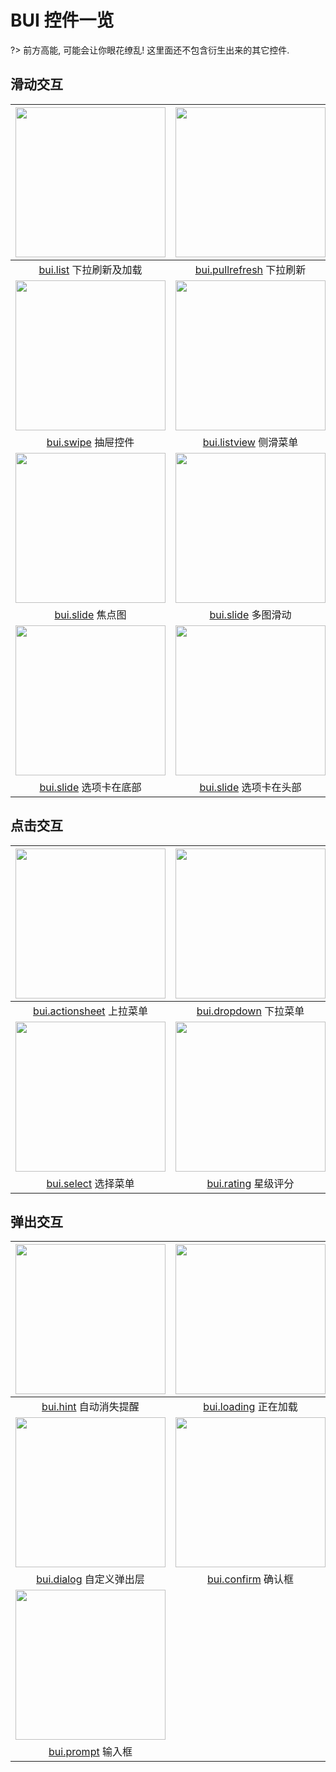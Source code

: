 
# BUI 控件一览

?> 前方高能, 可能会让你眼花缭乱! 这里面还不包含衍生出来的其它控件.

## 滑动交互

| <img src="http://www.easybui.com/static/images/controls/bui-list_low.gif" width="240px" alt="">  |<img src="http://www.easybui.com/static/images/controls/bui-pullrefresh_low.jpg" width="240px" alt="">      | <img src="http://www.easybui.com/static/images/controls/bui-scroll_low.jpg" width="240px" alt="">      |
|:--------------------:|:---------------:|:---------------:|
| [bui.list](http://www.easybui.com/demo/#pages/ui_controls/bui.list_news) 下拉刷新及加载            | [bui.pullrefresh](http://www.easybui.com/demo/#pages/ui_controls/bui.pullrefresh) 下拉刷新   | [bui.scroll](http://www.easybui.com/demo/#pages/ui_controls/bui.list) 下拉刷新及加载自定义   |
| <img src="http://www.easybui.com/static/images/controls/bui-swipe_low.gif" width="240px" alt="">  |<img src="http://www.easybui.com/static/images/controls/bui-listview_low.jpg" width="240px" alt="">      | <img src="http://www.easybui.com/static/images/controls/bui-sidebar_low.jpg" width="240px" alt="">      |
| [bui.swipe](http://www.easybui.com/demo/#pages/ui_controls/bui.swipe_date) 抽屉控件            | [bui.listview](http://www.easybui.com/demo/#pages/ui_controls/bui.listview)  侧滑菜单   | [bui.sidebar](http://www.easybui.com/demo/#pages/ui_controls/bui.sidebar) 侧边栏   |
| <img src="http://www.easybui.com/static/images/controls/bui-slide_low.gif" width="240px" alt="">  |<img src="http://www.easybui.com/static/images/controls/bui-slide-pic_low.jpg" width="240px" alt="">      | <img src="http://www.easybui.com/static/images/controls/bui-slide-tab_low.jpg" width="240px" alt="">      |
| [bui.slide](http://www.easybui.com/demo/#pages/ui_controls/bui.slide) 焦点图            | [bui.slide](http://www.easybui.com/demo/#pages/ui_controls/bui.slide_pic) 多图滑动    | [bui.slide](http://www.easybui.com/demo/#pages/ui_controls/bui.slide_tab) 多选项卡滚动   |
| <img src="http://www.easybui.com/static/images/controls/bui-slide-tab-foot_low.gif" width="240px" alt="">  |<img src="http://www.easybui.com/static/images/controls/bui-slide-tab-head_low.jpg" width="240px" alt="">      | <img src="http://www.easybui.com/static/images/controls/bui-slide-tab-side_low.jpg" width="240px" alt="">      |
| [bui.slide](http://www.easybui.com/demo/#pages/ui_controls/bui.slide_tab_foot) 选项卡在底部            | [bui.slide](http://www.easybui.com/demo/#pages/ui_controls/bui.slide_tab_head) 选项卡在头部   | [bui.slide](http://www.easybui.com/demo/#pages/ui_controls/bui.slide_tab_head) 选项卡在边栏   |

## 点击交互

| <img src="http://www.easybui.com/static/images/controls/bui-actionsheet_low.gif" width="240px" alt="">  |<img src="http://www.easybui.com/static/images/controls/bui-dropdown-scenes_low.jpg" width="240px" alt="">      | <img src="http://www.easybui.com/static/images/controls/bui-accordion_low.jpg" width="240px" alt="">      |
|:--------------------:|:---------------:|:---------------:|
| [bui.actionsheet](http://www.easybui.com/demo/#pages/ui_controls/bui.actionsheet) 上拉菜单 | [bui.dropdown](http://www.easybui.com/demo/#pages/ui_controls/bui.dropdown_scenes) 下拉菜单    | [bui.accordion](http://www.easybui.com/demo/#pages/ui_controls/bui.accordion) 折叠菜单    |
| <img src="http://www.easybui.com/static/images/controls/bui-select_low.gif" width="240px" alt="">  |<img src="http://www.easybui.com/static/images/controls/bui-rating_low.jpg" width="240px" alt="">      | <img src="http://www.easybui.com/static/images/controls/bui-stepbar_low.jpg" width="240px" alt="暂缺">      |
| [bui.select](http://www.easybui.com/demo/#pages/ui_controls/bui.select_popup) 选择菜单 | [bui.rating](http://www.easybui.com/demo/#pages/ui_controls/bui.rating) 星级评分    | [bui.stepbar](http://www.easybui.com/demo/#pages/ui_controls/bui.stepbar) 步骤条    |

## 弹出交互

| <img src="http://www.easybui.com/static/images/controls/bui-hint_low.gif" width="240px" alt="">  |<img src="http://www.easybui.com/static/images/controls/bui-loading_low.jpg" width="240px" alt="">      | <img src="http://www.easybui.com/static/images/controls/bui-mask_low.jpg" width="240px" alt="">      |
|:--------------------:|:---------------:|:---------------:|
| [bui.hint](http://www.easybui.com/demo/#pages/ui_controls/bui.hint) 自动消失提醒 | [bui.loading](http://www.easybui.com/demo/#pages/ui_controls/bui.loading) 正在加载    | [bui.mask](http://www.easybui.com/demo/#pages/ui_controls/bui.mask) 遮罩    |
| <img src="http://www.easybui.com/static/images/controls/bui-dialog_low.gif" width="240px" alt="">  |<img src="http://www.easybui.com/static/images/controls/bui-confirm_low.jpg" width="240px" alt="">      | <img src="http://www.easybui.com/static/images/controls/bui-alert_low.jpg" width="240px" alt="暂缺">      |
| [bui.dialog](http://www.easybui.com/demo/#pages/ui_controls/bui.dialog) 自定义弹出层 | [bui.confirm](http://www.easybui.com/demo/#pages/ui_controls/bui.confirm) 确认框    | [bui.alert](http://www.easybui.com/demo/#pages/ui_controls/bui.alert) 提醒框    |
| <img src="http://www.easybui.com/static/images/controls/bui-prompt_low.jpg" width="240px" alt="">  | &nbsp;|   &nbsp;   |
| [bui.prompt](http://www.easybui.com/demo/#pages/ui_controls/bui.prompt) 输入框 |  &nbsp;  |  &nbsp;   |